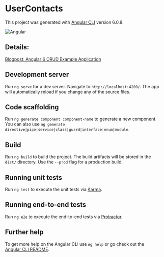 # UserContacts

This project was generated with [Angular CLI](https://github.com/angular/angular-cli) version 6.0.8.

![Angular](./img/appscreen.png "App")

## Details:

[Blogpost: Angular 6 CRUD Example Application](https://wechris.github.io/tips-tutorials/angular/typescript/json/crud/webapp/angular6/2018/07/30/Angular-6-CRUD-Example-Application/)

## Development server

Run `ng serve` for a dev server. Navigate to `http://localhost:4200/`. The app will automatically reload if you change any of the source files.

## Code scaffolding

Run `ng generate component component-name` to generate a new component. You can also use `ng generate directive|pipe|service|class|guard|interface|enum|module`.

## Build

Run `ng build` to build the project. The build artifacts will be stored in the `dist/` directory. Use the `--prod` flag for a production build.

## Running unit tests

Run `ng test` to execute the unit tests via [Karma](https://karma-runner.github.io).

## Running end-to-end tests

Run `ng e2e` to execute the end-to-end tests via [Protractor](http://www.protractortest.org/).

## Further help

To get more help on the Angular CLI use `ng help` or go check out the [Angular CLI README](https://github.com/angular/angular-cli/blob/master/README.md).

